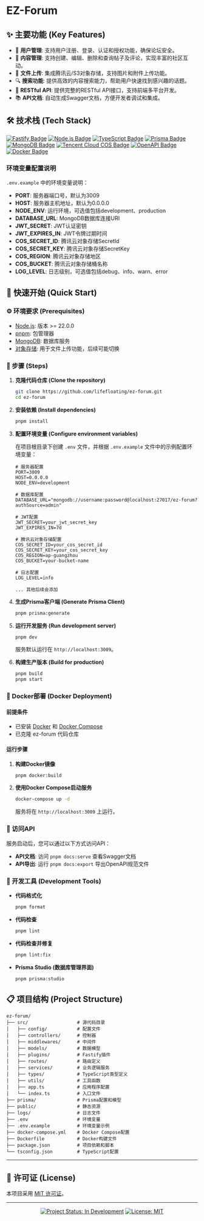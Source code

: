 # EZ-Forum

## ✨ 主要功能 (Key Features)

- 🔐 **用户管理**: 支持用户注册、登录、认证和授权功能，确保论坛安全。
- 💬 **内容管理**: 支持创建、编辑、删除和查询帖子及评论，实现丰富的社区互动。
- 📂 **文件上传**: 集成腾讯云/S3对象存储，支持图片和附件上传功能。
- 🔍 **搜索功能**: 提供高效的内容搜索能力，帮助用户快速找到感兴趣的话题。
- 📱 **RESTful API**: 提供完整的RESTful API接口，支持前端多平台开发。
- 📚 **API文档**: 自动生成Swagger文档，方便开发者调试和集成。

## 🛠️ 技术栈 (Tech Stack)

  <a href="https://www.fastify.io/"><img src="https://img.shields.io/badge/Fastify-404D59?style=flat-square&logo=fastify&logoColor=white" alt="Fastify Badge"/></a>
  <a href="https://nodejs.org/"><img src="https://img.shields.io/badge/Node.js-339933?style=flat-square&logo=node.js&logoColor=white" alt="Node.js Badge"/></a>
  <a href="https://www.typescriptlang.org/"><img src="https://img.shields.io/badge/TypeScript-3178C6?style=flat-square&logo=typescript&logoColor=white" alt="TypeScript Badge"/></a>
  <a href="https://www.prisma.io/"><img src="https://img.shields.io/badge/Prisma-2D3748?style=flat-square&logo=prisma&logoColor=white" alt="Prisma Badge"/></a>
  <a href="https://www.mongodb.com/"><img src="https://img.shields.io/badge/MongoDB-47A248?style=flat-square&logo=mongodb&logoColor=white" alt="MongoDB Badge"/></a>
  <a href="https://cloud.tencent.com/product/cos"><img src="https://img.shields.io/badge/腾讯云COS-3699FF?style=flat-square&logo=tencent-cloud&logoColor=white" alt="Tencent Cloud COS Badge"/></a>
  <a href="https://swagger.io/"><img src="https://img.shields.io/badge/OpenAPI-85EA2D?style=flat-square&logo=swagger&logoColor=black" alt="OpenAPI Badge"/></a>
  <a href="https://www.docker.com/"><img src="https://img.shields.io/badge/Docker-2496ED?style=flat-square&logo=docker&logoColor=white" alt="Docker Badge"/></a>

### 环境变量配置说明

`.env.example` 中的环境变量说明：

- **PORT**: 服务器端口号，默认为3009
- **HOST**: 服务器主机地址，默认为0.0.0.0
- **NODE_ENV**: 运行环境，可选值包括development、production
- **DATABASE_URL**: MongoDB数据库连接URI
- **JWT_SECRET**: JWT认证密钥
- **JWT_EXPIRES_IN**: JWT令牌过期时间
- **COS_SECRET_ID**: 腾讯云对象存储SecretId
- **COS_SECRET_KEY**: 腾讯云对象存储SecretKey
- **COS_REGION**: 腾讯云对象存储地区
- **COS_BUCKET**: 腾讯云对象存储桶名称
- **LOG_LEVEL**: 日志级别，可选值包括debug、info、warn、error

## 🚀 快速开始 (Quick Start)

### ⚙️ 环境要求 (Prerequisites)

- [Node.js](https://nodejs.org/en/download/): 版本 >= 22.0.0
- [pnpm](https://pnpm.io/): 包管理器
- [MongoDB](https://www.mongodb.com/try/download/community): 数据库服务
- [对象存储](https://cloud.tencent.com/product/cos): 用于文件上传功能，后续可能切换

### 👣 步骤 (Steps)

1. **克隆代码仓库 (Clone the repository)**
   ```bash
   git clone https://github.com/lifefloating/ez-forum.git
   cd ez-forum
   ```

2. **安装依赖 (Install dependencies)**
   ```bash
   pnpm install
   ```

3. **配置环境变量 (Configure environment variables)**

   在项目根目录下创建 `.env` 文件，并根据 `.env.example` 文件中的示例配置环境变量：

   ```env
   # 服务器配置
   PORT=3009
   HOST=0.0.0.0
   NODE_ENV=development

   # 数据库配置
   DATABASE_URL="mongodb://username:password@localhost:27017/ez-forum?authSource=admin"

   # JWT配置
   JWT_SECRET=your_jwt_secret_key
   JWT_EXPIRES_IN=7d

   # 腾讯云对象存储配置
   COS_SECRET_ID=your_cos_secret_id
   COS_SECRET_KEY=your_cos_secret_key
   COS_REGION=ap-guangzhou
   COS_BUCKET=your-bucket-name

   # 日志配置
   LOG_LEVEL=info

   ... 其他后续会添加
   ```

4. **生成Prisma客户端 (Generate Prisma Client)**
   ```bash
   pnpm prisma:generate
   ```

5. **运行开发服务 (Run development server)**
   ```bash
   pnpm dev
   ```

   服务默认运行在 `http://localhost:3009`。

6. **构建生产版本 (Build for production)**
   ```bash
   pnpm build
   pnpm start
   ```

### 🐳 Docker部署 (Docker Deployment)

#### 前提条件
- 已安装 [Docker](https://www.docker.com/get-started) 和 [Docker Compose](https://docs.docker.com/compose/install/)
- 已克隆 ez-forum 代码仓库

#### 运行步骤

1. **构建Docker镜像**
   ```bash
   pnpm docker:build
   ```

2. **使用Docker Compose启动服务**
   ```bash
   docker-compose up -d
   ```

   服务将在 `http://localhost:3009` 上运行。

### 🔗 访问API

服务启动后，您可以通过以下方式访问API：

- **API文档**: 访问 `pnpm docs:serve` 查看Swagger文档
- **API导出**: 运行 `pnpm docs:export` 导出OpenAPI规范文件

### 📝 开发工具 (Development Tools)

- **代码格式化**
  ```bash
  pnpm format
  ```

- **代码检查**
  ```bash
  pnpm lint
  ```

- **代码检查并修复**
  ```bash
  pnpm lint:fix
  ```

- **Prisma Studio (数据库管理界面)**
  ```bash
  pnpm prisma:studio
  ```

## 📋 项目结构 (Project Structure)

```
ez-forum/
├── src/                  # 源代码目录
│   ├── config/           # 配置文件
│   ├── controllers/      # 控制器
│   ├── middlewares/      # 中间件
│   ├── models/           # 数据模型
│   ├── plugins/          # Fastify插件
│   ├── routes/           # 路由定义
│   ├── services/         # 业务逻辑服务
│   ├── types/            # TypeScript类型定义
│   ├── utils/            # 工具函数
│   ├── app.ts            # 应用程序配置
│   └── index.ts          # 入口文件
├── prisma/               # Prisma配置和模型
├── public/               # 静态资源
├── logs/                 # 日志文件
├── .env                  # 环境变量
├── .env.example          # 环境变量示例
├── docker-compose.yml    # Docker Compose配置
├── Dockerfile            # Docker构建文件
├── package.json          # 项目依赖和脚本
└── tsconfig.json         # TypeScript配置
```

---

## 📄 许可证 (License)

本项目采用 [MIT 许可证](LICENSE)。

---

<p align="center">
  <a href="#"><img src="https://img.shields.io/badge/Status-In%20Development-yellow" alt="Project Status: In Development"/></a>
  <a href="LICENSE"><img src="https://img.shields.io/badge/License-MIT-brightgreen" alt="License: MIT"/></a>
</p>
